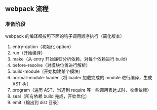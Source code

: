 ## webpack 流程

### 准备阶段

webpack 的编译都按照下面的钩子调用顺序执行（简化版本）

1. entry-option（初始化 option）
2. run（开始编译）
3. make（从 entry 开始递归分析依赖，对每个依赖进行 build）
4. before-resolve（对模块位置进行解析）
5. build-module（开始构建某个模块）
6. normal-module-loader（将 loader 加载完成的 module 进行编译，生成 AST 树）
7. program（遍历 AST，当遇到 require 等一些调用表达式时，收集依赖）
8. seal（所有依赖 build 完成，开始优化）
9. emit（输出到 dist 目录）

